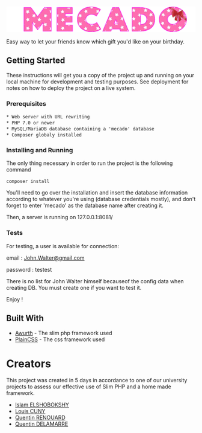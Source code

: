 ![alt text](https://github.com/elshobokshy/mecado/blob/develop/public/assets/img/Mecadov2.png)

Easy way to let your friends know which gift you'd like on your birthday.

## Getting Started

These instructions will get you a copy of the project up and running on your local machine for development and testing purposes. See deployment for notes on how to deploy the project on a live system.

### Prerequisites
```
* Web server with URL rewriting
* PHP 7.0 or newer
* MySQL/MariaDB database containing a 'mecado' database
* Composer globaly installed
```
### Installing and Running

The only thing necessary in order to run the project is the following command

```
composer install
```

You'll need to go over the installation and insert the database information according to whatever you're using (database credentials mostly), and don't forget to enter 'mecado' as the database name after creating it.

Then, a server is running on 127.0.0.1:8081/


### Tests

For testing, a user is available for connection:

email : John.Walter@gmail.com

password : testest

There is no list for John Walter himself becauseof the config data when creating DB.
You must create one if you want to test it.

Enjoy !

## Built With

* [Awurth](https://github.com/awurth/Slim) - The slim php framework used
* [PlainCSS](https://github.com/elshobokshy/plain_css_framework) - The css framework used

# Creators

This project was created in 5 days in accordance to one of our university projects to assess our effective use of Slim PHP and a home made framework.
* [Islam ELSHOBOKSHY](https://github.com/elshobokshy)
* [Louis CUNY](https://github.com/louis-cuny)
* [Quentin RENOUARD ](https://github.com/Quinou-kun)
* [Quentin DELAMARRE](https://github.com/windos757)
